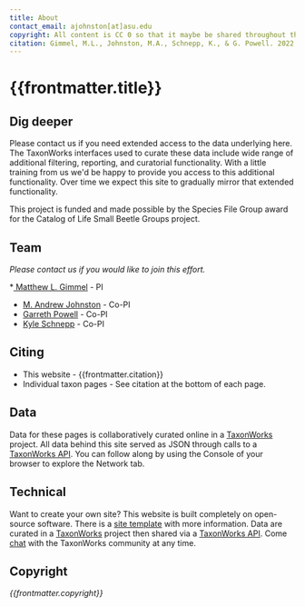 ```yaml
---
title: About
contact_email: ajohnston[at]asu.edu
copyright: All content is CC 0 so that it maybe be shared throughout the world in places like Wikipedia.
citation: Gimmel, M.L., Johnston, M.A., Schnepp, K., & G. Powell. 2022. Small Beetle Groups Catalog. Available at https://mandrewj.github.io/small_beetle_groups. 
---
```


# {{frontmatter.title}}

## Dig deeper
Please contact us if you need extended access to the data underlying here. The TaxonWorks interfaces used to curate these data include wide range of additional filtering, reporting, and curatorial functionality. With a little training from us we'd be happy to provide you access to this additional functionality. Over time we expect this site to gradually mirror that extended functionality.

This project is funded and made possible by the Species File Group award for the Catalog of Life Small Beetle Groups project.


## Team
 _Please contact us if you would like to join this effort._


*[ Matthew L. Gimmel](https://www.researchgate.net/profile/Matthew-Gimmel) - PI
* [M. Andrew Johnston](https://www.researchgate.net/profile/M-Andrew-Johnston) - Co-PI
* [Garreth Powell](https://www.researchgate.net/profile/Gareth-Powell-2) - Co-PI
* [Kyle Schnepp](https://www.researchgate.net/profile/Kyle-Schnepp) - Co-PI

## Citing
* This website - {{frontmatter.citation}}
* Individual taxon pages - See citation at the bottom of each page.  

## Data
Data for these pages is collaboratively curated online in a [TaxonWorks](https://taxonworks) project. All data behind this site served as JSON through calls to a [TaxonWorks API](https://api.taxonworks.org). You can follow along by using the Console of your browser to explore the Network tab. 

## Technical
Want to create your own site? This website is built completely on open-source software. There is a [site template](https://github.com/SpeciesFileGroup/<something>) with more information. Data are curated in a [TaxonWorks](https://taxonworks.org) project then shared via a [TaxonWorks API](https://api.taxonworks.org). Come [chat](https://gitter.im/SpeciesFileGroup/taxonworks) with the TaxonWorks community at any time.

## Copyright
_{{frontmatter.copyright}}_
